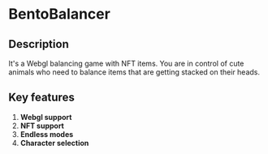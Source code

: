 # BentoBalancer

## Description

It's a Webgl balancing game with NFT items. You are in control of cute animals who need to balance items that are getting stacked on their heads.

## Key features

1. **Webgl support**
2. **NFT support**
3. **Endless modes**
4. **Character selection**
